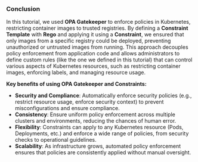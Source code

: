### Conclusion 

In this tutorial, we used **OPA Gatekeeper** to enforce policies in Kubernetes, restricting container images to trusted registries. By defining a **Constraint Template** with **Rego** and applying it using a **Constraint**, we ensured that only images from a specific registry could be deployed, preventing unauthorized or untrusted images from running. This approach decouples policy enforcement from application code and allows administrators to define custom rules (like the one we defined in this tutorial) that can control various aspects of Kubernetes resources, such as restricting container images, enforcing labels, and managing resource usage.

**Key benefits of using OPA Gatekeeper and Constraints:**
- **Security and Compliance**: Automatically enforce security policies (e.g., restrict resource usage, enforce security context) to prevent misconfigurations and ensure compliance.
- **Consistency**: Ensure uniform policy enforcement across multiple clusters and environments, reducing the chances of human error.
- **Flexibility**: Constraints can apply to any Kubernetes resource (Pods, Deployments, etc.) and enforce a wide range of policies, from security checks to operational guidelines.
- **Scalability**: As infrastructure grows, automated policy enforcement ensures that policies are consistently applied without manual oversight.
